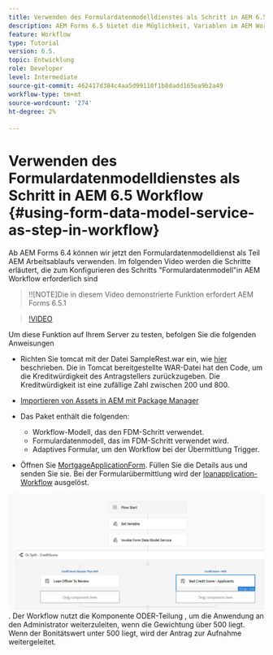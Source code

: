 ```yaml
---
title: Verwenden des Formulardatenmodelldienstes als Schritt in AEM 6.5 Workflow
description: AEM Forms 6.5 bietet die Möglichkeit, Variablen im AEM Workflow zu erstellen. Mit dieser neuen Funktion ist die Verwendung des "Formulardatenmodelldienstes aufrufen"in AEM Workflow sehr einfach geworden. Das folgende Video führt Sie durch die Schritte, die bei der Verwendung des Formulardatenmodelldienstes aufrufen in AEM Workflow erforderlich sind.
feature: Workflow
type: Tutorial
version: 6.5.
topic: Entwicklung
role: Developer
level: Intermediate
source-git-commit: 462417d384c4aa5d99110f1b8dadd165ea9b2a49
workflow-type: tm+mt
source-wordcount: '274'
ht-degree: 2%

---
```



# Verwenden des Formulardatenmodelldienstes als Schritt in AEM 6.5 Workflow {#using-form-data-model-service-as-step-in-workflow}

Ab AEM Forms 6.4 können wir jetzt den Formulardatenmodelldienst als Teil AEM Arbeitsablaufs verwenden. Im folgenden Video werden die Schritte erläutert, die zum Konfigurieren des Schritts &quot;Formulardatenmodell&quot;in AEM Workflow erforderlich sind

>!![NOTE]Die in diesem Video demonstrierte Funktion erfordert AEM Forms 6.5.1


>[!VIDEO](https://video.tv.adobe.com/v/28145?quality=9&learn=on)

Um diese Funktion auf Ihrem Server zu testen, befolgen Sie die folgenden Anweisungen

* Richten Sie tomcat mit der Datei SampleRest.war ein, wie [hier](https://helpx.adobe.com/experience-manager/kt/forms/using/preparing-datasource-for-form-data-model-tutorial-use.html) beschrieben. Die in Tomcat bereitgestellte WAR-Datei hat den Code, um die Kreditwürdigkeit des Antragstellers zurückzugeben. Die Kreditwürdigkeit ist eine zufällige Zahl zwischen 200 und 800.

* [ Importieren von Assets in AEM mit Package Manager](assets/aem65-loanapplication.zip)
* Das Paket enthält die folgenden:

   * Workflow-Modell, das den FDM-Schritt verwendet.
   * Formulardatenmodell, das im FDM-Schritt verwendet wird.
   * Adaptives Formular, um den Workflow bei der Übermittlung Trigger.
* Öffnen Sie [MortgageApplicationForm](http://localhost:4502/content/dam/formsanddocuments/loanapplication/jcr:content?wcmmode=disabled). Füllen Sie die Details aus und senden Sie sie. Bei der Formularübermittlung wird der [loanapplication-Workflow](http://http://localhost:4502/editor.html/conf/global/settings/workflow/models/LoanApplication2.html) ausgelöst.

![ Workflow ](assets/invokefdm651.PNG).
Der Workflow nutzt die Komponente ODER-Teilung , um die Anwendung an den Administrator weiterzuleiten, wenn die Gewichtung über 500 liegt. Wenn der Bonitätswert unter 500 liegt, wird der Antrag zur Aufnahme weitergeleitet.
